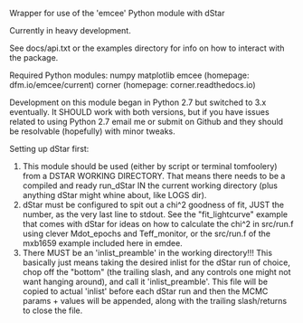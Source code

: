 Wrapper for use of the 'emcee' Python module with dStar

Currently in heavy development.

See docs/api.txt or the examples directory for info on how to interact with the package.

Required Python modules:
numpy
matplotlib
emcee (homepage: dfm.io/emcee/current)
corner (homepage: corner.readthedocs.io)

Development on this module began in Python 2.7 but switched to 3.x eventually.
It SHOULD work with both versions, but if you have issues related to using Python 2.7
email me or submit on Github and they should be resolvable (hopefully) with minor tweaks.



Setting up dStar first:
1) This module should be used (either by script or terminal tomfoolery) from a 
DSTAR WORKING DIRECTORY. That means there needs to be a compiled and ready run_dStar 
IN the current working directory (plus anything dStar might whine about, like LOGS dir).
2) dStar must be configured to spit out a chi^2 goodness of fit, JUST the number,
as the very last line to stdout. See the "fit_lightcurve" example that comes with dStar
for ideas on how to calculate the chi^2 in src/run.f using clever Mdot_epochs and 
Teff_monitor, or the src/run.f of the mxb1659 example included here in emdee.
3) There MUST be an 'inlist_preamble' in the working directory!!!
This basically just means taking the desired inlist for the dStar run of choice,
chop off the "bottom" (the trailing slash, and any controls one might not want hanging
around), and call it 'inlist_preamble'. This file will be copied to actual 'inlist' 
before each dStar run and then the MCMC params + values will be appended, along with
the trailing slash/returns to close the file.
